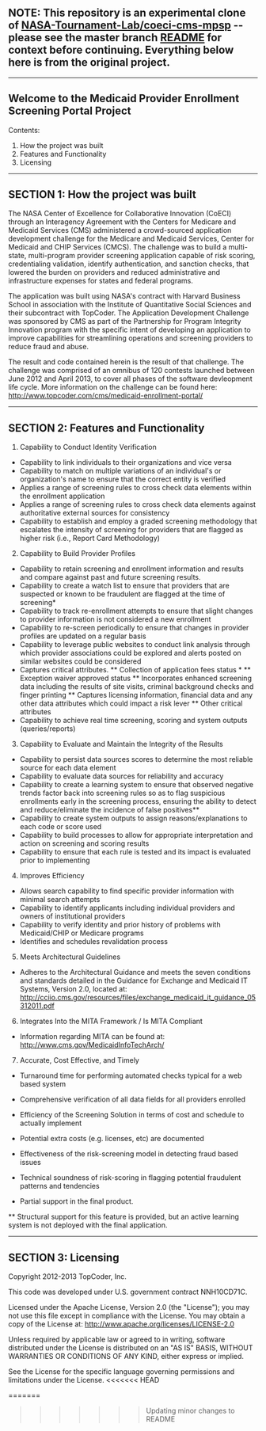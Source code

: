 ## NOTE: This repository is an experimental clone of [NASA-Tournament-Lab/coeci-cms-mpsp](https://github.com/NASA-Tournament-Lab/coeci-cms-mpsp) -- please see the master branch [README](https://github.com/OpenTechStrategies/coeci-cms-mpsp/blob/master/README.md) for context before continuing.  Everything below here is from the original project.

---------------------------------------------------------------------

Welcome to the Medicaid Provider Enrollment Screening Portal Project
---------------------------------------------------------------------
Contents:
  1.  How the project was built
  2.  Features and Functionality
  3.  Licensing

---------------------------------------------------------------------
SECTION 1: How the project was built
---------------------------------------------------------------------

The NASA Center of Excellence for Collaborative Innovation (CoECI) through an Interagency Agreement with the Centers for Medicare and Medicaid Services (CMS) administered a crowd-sourced application development challenge for the Medicare and Medicaid Services, Center for Medicaid and CHIP Services (CMCS).  The challenge was to build a multi-state, multi-program provider screening application capable of risk scoring, credentialing validation, identify authentication, and sanction checks, that lowered the burden on providers and reduced administrative and infrastructure expenses for states and federal programs.
 
The application was built using NASA's contract with Harvard Business School in association with the Institute of Quantitative Social Sciences and their subcontract with TopCoder.  The Application Development Challenge was sponsored by CMS as part of the Partnership for Program Integrity Innovation program with the specific intent of developing an application to improve capabilities for streamlining operations and screening providers to reduce fraud and abuse.  
 
The result and code contained herein is the result of that challenge.  The challenge was comprised of an omnibus of 120 contests launched between June 2012 and April 2013, to cover all phases of the software devleopment life cycle.  More information on the challenge can be found here: http://www.topcoder.com/cms/medicaid-enrollment-portal/

---------------------------------------------------------------------
SECTION 2: Features and Functionality
---------------------------------------------------------------------
1. Capability to Conduct Identity Verification
  * Capability to link individuals to their organizations and vice versa
  * Capability to match on multiple variations of an individual's or organization's name to ensure that the correct entity is verified
  * Applies a range of screening rules to cross check data elements within the enrollment application
  * Applies a range of screening rules to cross check data elements against authoritative external sources for consistency
  * Capability to establish and employ a graded screening methodology that escalates the intensity of screening for providers that are flagged as higher risk (i.e., Report Card Methodology)
2. Capability to Build Provider Profiles
  * Capability to retain screening and enrollment information and results and compare against past and future screening results.
  * Capability to create a watch list to ensure that providers that are suspected or known to be fraudulent are flagged at the time of screening*
  * Capability to track re-enrollment attempts to ensure that slight changes to provider information is not considered a new enrollment
  * Capability to re-screen periodically to ensure that changes in provider profiles are updated on a regular basis
  * Capability to leverage public websites to conduct link analysis through which provider associations could be explored and alerts posted on similar websites could be considered
  * Captures critical attributes.
    ** Collection of application fees status *
    ** Exception waiver approved status
    ** Incorporates enhanced screening data including the results of site visits, criminal background checks and finger printing
    ** Captures licensing information, financial data and any other data attributes which could impact a risk lever
    ** Other critical attributes
  * Capability to achieve real time screening, scoring and system outputs (queries/reports)
3.  Capability to Evaluate and Maintain the Integrity of the Results
  * Capability to persist data sources scores to determine the most reliable source for each data element
  * Capability to evaluate data sources for reliability and accuracy
  * Capability to create a learning system to ensure that observed negative trends factor back into screening rules so as to flag suspicious enrollments early in the screening process, ensuring the ability to detect and reduce/eliminate the incidence of false positives**
  * Capability to create system outputs to assign reasons/explanations to each code or score used
  * Capability to build processes to allow for appropriate interpretation and action on screening and scoring results
  * Capability to ensure that each rule is tested and its impact is evaluated prior to implementing
4.  Improves Efficiency
  * Allows search capability to find specific provider information with minimal search attempts
  * Capability to identify applicants including individual providers and owners of institutional providers
  * Capability to verify identity and prior history of problems with Medicaid/CHIP or Medicare programs
  * Identifies and schedules revalidation process
5.  Meets Architectural Guidelines
  * Adheres to the Architectural Guidance and meets the seven conditions and standards detailed in the Guidance for Exchange and Medicaid IT Systems, Version 2.0, located at: http://cciio.cms.gov/resources/files/exchange_medicaid_it_guidance_05312011.pdf
6. Integrates Into the MITA Framework / Is MITA Compliant
  * Information regarding MITA can be found at: http://www.cms.gov/MedicaidInfoTechArch/
7. Accurate, Cost Effective, and Timely
  * Turnaround time for performing automated checks typical for a web based system
  * Comprehensive verification of all data fields for all providers enrolled
  * Efficiency of the Screening Solution in terms of cost and schedule to actually implement
  * Potential extra costs (e.g. licenses, etc) are documented
  * Effectiveness of the risk-screening model in detecting fraud based issues
  * Technical soundness of risk-scoring in flagging potential fraudulent patterns and tendencies

* Partial support in the final product.

** Structural support for this feature is provided, but an active learning system is not deployed with the final application.

---------------------------------------------------------------------
SECTION 3: Licensing
---------------------------------------------------------------------

 Copyright 2012-2013 TopCoder, Inc. 

 This code was developed under U.S. government contract NNH10CD71C.  
 
 Licensed under the Apache License, Version 2.0 (the "License");
 you may not use this file except in compliance with the License.
 You may obtain a copy of the License at:
       http://www.apache.org/licenses/LICENSE-2.0
   
  Unless required by applicable law or agreed to in writing, software 
  distributed under the License is distributed on an "AS IS" BASIS,
  WITHOUT WARRANTIES OR CONDITIONS OF ANY KIND, either express or implied.
  
  See the License for the specific language governing permissions and
  limitations under the License.
<<<<<<< HEAD

=======
>>>>>>> Updating minor changes to README
